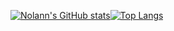 [![Nolann's GitHub stats](https://github-readme-stats.vercel.app/api?username=NolannB14&show_icons=true&theme=dark)](https://github.com/NolannB14/github-readme-stats)[![Top Langs](https://github-readme-stats.vercel.app/api/top-langs/?username=NolannB14&show_icons=true&theme=dark)](https://github.com/anuraghazra/github-readme-stats)
